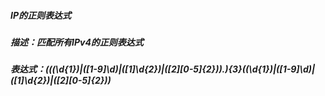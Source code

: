 ##### IP的正则表达式

##### 描述：匹配所有IPv4的正则表达式

##### 表达式：(((\d{1})|([1-9]\d)|([1]\d{2})|([2][0-5]{2}))\.){3}((\d{1})|([1-9]\d)|([1]\d{2})|([2][0-5]{2}))

